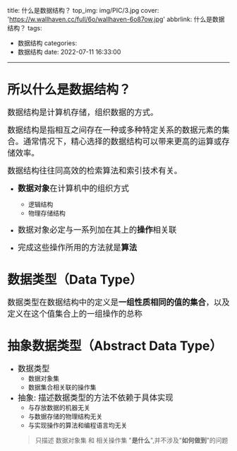 title: 什么是数据结构？
top_img: img/PIC/3.jpg
cover: 'https://w.wallhaven.cc/full/6o/wallhaven-6o87ow.jpg'
abbrlink: 什么是数据结构？
tags:
  - 数据结构
categories:
  - 数据结构
date: 2022-07-11 16:33:00
---

<!-- <font size=4> </font> -->

# 所以什么是数据结构？

<font size=4>数据结构是计算机存储，组织数据的方式。</font>

<font size=4>数据结构是指相互之间存在一种或多种特定关系的数据元素的集合。通常情况下，精心选择的数据结构可以带来更高的运算或存储效率。</font>

<font size=4>数据结构往往同高效的检索算法和索引技术有关。</font>

- <font size=4>**数据对象**在计算机中的组织方式</font>
  - 逻辑结构
  - 物理存储结构

- <font size=4>数据对象必定与一系列加在其上的**操作**相关联</font>
- <font size=4>完成这些操作所用的方法就是**算法**</font>

# 数据类型（Data Type）
<font size=4>数据类型在数据结构中的定义是**一组性质相同的值的集合**，以及定义在这个值集合上的一组操作的总称</font>

# 抽象数据类型（Abstract Data Type）
- <font size=4>数据类型</font>
  - 数据对象集
  - 数据集合相关联的操作集
- <font size=4>抽象: 描述数据类型的方法不依赖于具体实现</font>
  - 与存放数据的机器无关
  - 与数据存储的物理结构无关
  - 与实现操作的算法和编程语言均无关
  >只描述 数据对象集 和 相关操作集 "**是什么**",并不涉及"**如何做到**"的问题

